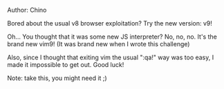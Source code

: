 Author: Chino

Bored about the usual v8 browser exploitation? Try the new version: v9!

Oh... You thought that it was some new JS interpreter? No, no, no. It's the brand new vim9! (It was brand new when I wrote this challenge)

Also, since I thought that exiting vim the usual ":qa!" way was too easy, I made it impossible to get out. Good luck!

Note: take this, you might need it ;)
